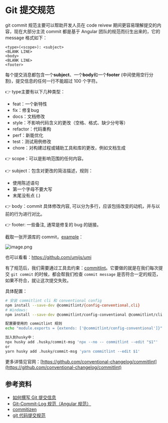 # Git 提交规范

git commit 规范主要可以帮助开发人员在 code reivew 期间更容易理解提交的内容，现在大部分主流 commit 都是基于 Angular 团队的规范而衍生出来的，它的 message 格式如下：

```git
<type>(<scope>): <subject>
<BLANK LINE>
<body>
<BLANK LINE>
<footer>
```

每个提交消息都包含一个**subject**、一个**body**和一个**footer** (中间使用空行分割)，提交信息的任何一行不能超过 100 个字符。

👉 type主要有以下几种类型：

- feat：一个新特性
- fix：修复bug
- docs：文档修改
- style：不影响代码含义的更改（空格、格式、缺少分号等）
- refactor：代码重构
- perf：新能优化
- test：测试用例修改
- chore：对构建过程或辅助工具和库的更改，例如文档生成

👉 scope：可以是影响范围的任何内容。

👉 subject：包含对更改的简洁描述，规则：

- 使用陈述语句
- 第一个字母不要大写
- 末尾没有点 (.)

👉 body：commit 具体修改内容, 可以分为多行，应该包括改变的动机，并与以前的行为进行对比。

👉 footer: 一些备注, 通常是修复的 bug 的链接。

截取一张开源库的 commit，[example](https://github.com/nrwl/nx)：

![image.png](https://s2.loli.net/2022/06/01/DAP7EKRrHpzmvMW.webp)

也可以看看：https://github.com/umijs/umi

有了规范后，我们需要通过工具去约束：[commitlint](https://github.com/conventional-changelog/commitlint)。它要做的就是在我们每次提交 `git commit` 的时候，都会帮我们检查 `commit message` 是否符合一定的规范，如果不符合，就让这次提交失败。

具体配置：

```bash
# 安装 commitlint cli 和 conventional config
npm install --save-dev @commitlint/{config-conventional,cli}
# Windows:
npm install --save-dev @commitlint/config-conventional @commitlint/cli

配置要使用的 commitlint 规则
echo "module.exports = {extends: ['@commitlint/config-conventional']}" > commitlint.config.js

加入到husky中：
npx husky add .husky/commit-msg 'npx --no -- commitlint --edit "$1"'
or
yarn husky add .husky/commit-msg 'yarn commitlint --edit $1'

```

更多详情见官网：[https://github.com/conventional-changelog/commitlint](https://github.com/conventional-changelog/commitlint)





## 参考资料

-   [如何撰写 Git 提交信息](https://jiongks.name/blog/git-commit/)
-   [Git-Commit-Log 规范（Angular 规范）](https://www.jianshu.com/p/c7e40dab5b05)
-   [commitizen](https://www.npmjs.com/package/commitizen)
-   [git 代码提交规范](https://wutao.work/archives/10104.html)
